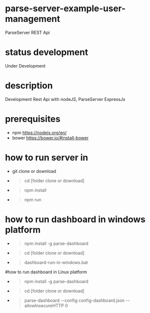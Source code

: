 # parse-server-example-user-management

ParseServer REST Api

# status development

Under Development

# description

Development Rest Api with nodeJS, ParseServer ExpressJs

# prerequisites

* npm https://nodejs.org/en/
* bower https://bower.io/#install-bower

# how to run server in

* git clone or download
* >cd [folder clone or download]
* >npm install
* >npm run

# how to run dashboard in windows platform

* >npm install -g parse-dashboard
* >cd [folder clone or download]
* >dashboard-run-in-windows.bat

#how to run dashboard in Linux platform

* >npm install -g parse-dashboard
* >cd [folder clone or download]
* >parse-dashboard --config config-dashboard.json --allowInsecureHTTP 0
